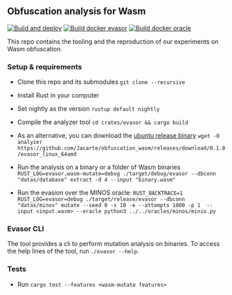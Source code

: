 ## Obfuscation analysis for Wasm 

[![Build and deploy](https://github.com/Jacarte/obfuscation_wasm/actions/workflows/build_and_deploy.yml/badge.svg)](https://github.com/Jacarte/obfuscation_wasm/actions/workflows/build_and_deploy.yml) [![Build docker evasor](https://github.com/Jacarte/obfuscation_wasm/actions/workflows/build_docker_image.yml/badge.svg)](https://github.com/Jacarte/obfuscation_wasm/actions/workflows/build_docker_image.yml) [![Build docker oracle](https://github.com/Jacarte/wasm_evasion/actions/workflows/build_docker_image_oracles.yml/badge.svg)](https://github.com/Jacarte/wasm_evasion/actions/workflows/build_docker_image_oracles.yml)

This repo contains the tooling and the reproduction of our experiments on Wasm obfuscation.

### Setup & requirements
- Clone this repo and its submodules `git clone --recursive` 
- Install Rust in your computer
- Set nightly as the version `rustup default nightly`
- Compile the analyzer tool `cd crates/evasor && cargo build`

- As an alternative, you can download the [ubuntu release binary](https://github.com/Jacarte/obfuscation_wasm/releases/download/0.1.0/analyzer) `wget -O analyzer https://github.com/Jacarte/obfuscation_wasm/releases/download/0.1.0/evasor_linux_64amd`
- Run the analysis on a binary or a folder of Wasm binaries `RUST_LOG=evasor,wasm-mutate=debug ./target/debug/evasor --dbconn "datas/database" extract -d 4 --input "binary.wasm"  `

- Run the evasion over the MINOS oracle: `RUST_BACKTRACE=1 RUST_LOG=evasor=debug ./target/release/evasor --dbconn "datas/minos" mutate --seed 0 -s 10 -e --attempts 1000 -p 1  --input <input.wasm> --oracle python3 ../../oracles/minos/minio.py `


### Evasor CLI

The tool provides a cli to perform mutation analysis on binaries. To access the help lines of the tool, run `./evasor --help`. 

### Tests
- Run `cargo test --features <wasm-mutate features>`
